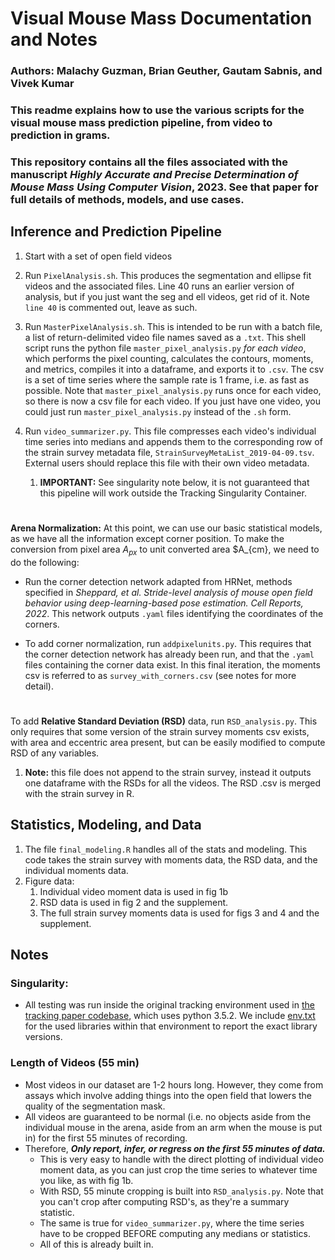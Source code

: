 # Visual Mouse Mass Documentation and Notes
### Authors: Malachy Guzman, Brian Geuther, Gautam Sabnis, and Vivek Kumar
### This readme explains how to use the various scripts for the visual mouse mass prediction pipeline, from video to prediction in grams.
### This repository contains all the files associated with the manuscript *Highly Accurate and Precise Determination of Mouse Mass Using Computer Vision*, 2023. See that paper for full details of methods, models, and use cases.


## Inference and Prediction Pipeline
1. Start with a set of open field videos 
   
2. Run `PixelAnalysis.sh`. This produces the segmentation and ellipse fit videos and the associated files. Line 40 runs an earlier version of analysis, but if you just want the seg and ell videos, get rid of it. Note `line 40` is commented out, leave as such.

3. Run `MasterPixelAnalysis.sh`. This is intended to be run with a batch file, a list of return-delimited video file names saved as a `.txt`. This shell script runs the python file `master_pixel_analysis.py` *for each video*, which performs the pixel counting, calculates the contours, moments, and metrics, compiles it into a dataframe, and exports it to `.csv`. The csv is a set of time series where the sample rate is 1 frame, i.e. as fast as possible. Note that `master_pixel_analysis.py` runs once for each video, so there is now a csv file for each video. If you just have one video, you could just run `master_pixel_analysis.py` instead of the `.sh` form.

4. Run `video_summarizer.py`. This file compresses each video's individual time series into medians and appends them to the corresponding row of the strain survey metadata file, `StrainSurveyMetaList_2019-04-09.tsv`. External users should replace this file with their own video metadata.
   1. **IMPORTANT:** See singularity note below, it is not guaranteed that this pipeline will work outside the Tracking Singularity Container. 
#
**Arena Normalization:** At this point, we can use our basic statistical models, as we have all the information except corner position. To make the conversion from pixel area $A_{px}$ to unit converted area $A_{cm}, we need to do the following:
- Run the corner detection network adapted from HRNet, methods specified in *Sheppard, et al. Stride-level analysis of mouse open field behavior using deep-learning-based pose estimation. Cell Reports, 2022*. This network outputs `.yaml` files identifying the coordinates of the corners.
  
- To add corner normalization, run `addpixelunits.py`. This requires that the corner detection network has already been run, and that the `.yaml` files containing the corner data exist. In this final iteration, the moments csv is referred to as `survey_with_corners.csv` (see notes for more detail).
#
To add **Relative Standard Deviation (RSD)** data, run `RSD_analysis.py`. This only requires that some version of the strain survey moments csv exists, with area and eccentric area present, but can be easily modified to compute RSD of any variables. 
   1. **Note:** this file does not append to the strain survey, instead it outputs one dataframe with the RSDs for all the videos. The RSD .csv is merged with the strain survey in R.


## Statistics, Modeling, and Data
1. The file `final_modeling.R` handles all of the stats and modeling. This code takes the strain survey with moments data, the RSD data, and the individual moments data. 
2. Figure data:
   1. Individual video moment data is used in fig 1b
   2. RSD data is used in fig 2 and the supplement.
   3. The full strain survey moments data is used for figs 3 and 4 and the supplement.


## Notes
### Singularity:
- All testing was run inside the original tracking environment used in [the tracking paper codebase](https://github.com/KumarLabJax/MouseTracking), which uses python 3.5.2. We include [env.txt](env.txt) for the used libraries within that environment to report the exact library versions.

### Length of Videos (55 min)
- Most videos in our dataset are 1-2 hours long. However, they come from  assays which involve adding things into the open field that lowers the quality of the segmentation mask.
- All videos are guaranteed to be normal (i.e. no objects aside from the individual mouse in the arena, aside from an arm when the mouse is put in) for the first 55 minutes of recording.
- Therefore, ***Only report, infer, or regress on the first 55 minutes of data.*** 
  - This is very easy to handle with the direct plotting of individual video moment data, as you can just crop the time series to whatever time you like, as with fig 1b. 
  - With RSD, 55 minute cropping is built into `RSD_analysis.py`. Note that you can't crop after computing RSD's, as they're a summary statistic. 
  - The same is true for `video_summarizer.py`, where the time series have to be cropped BEFORE computing any medians or statistics. 
  - All of this is already built in. 

